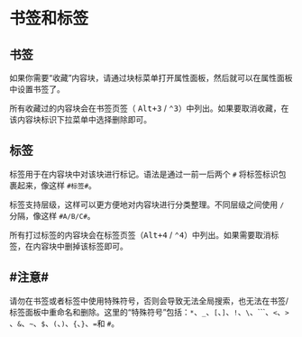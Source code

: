# 书签和标签

## 书签

如果你需要“收藏”内容块，请通过块标菜单打开属性面板，然后就可以在属性面板中设置书签了。

所有收藏过的内容块会在书签页签（ <kbd>Alt+3</kbd>​ / <kbd>⌃3</kbd>​）中列出。如果要取消收藏，在该内容块标识下拉菜单中选择删除即可。

## 标签

标签用于在内容块中对该块进行标记。语法是通过一前一后两个 `#` 将标签标识包裹起来，像这样 `#标签#`。

标签支持层级，这样可以更方便地对内容块进行分类整理。不同层级之间使用 `/` 分隔，像这样 `#A/B/C#`。

所有打过标签的内容块会在标签页签（<kbd>Alt+4</kbd>​ / <kbd>⌃4</kbd>​）中列出。如果需要取消标签，在内容块中删掉该标签即可。

## #注意#​

请勿在书签或者标签中使用特殊符号，否则会导致无法全局搜索，也无法在书签/标签面板中重命名和删除。这里的“特殊符号”包括：`*`​、`_`​、`[`​、`]`​、`!`​、`\`​、```​、`<`​、`>`​、`&`​、`~`​、`$`​、`(`​、`)`​、`{`​、`}`​、`=`​ 和 `#`​。
